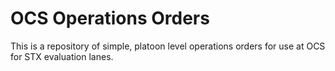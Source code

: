 # OCS Operations Orders

This is a repository of simple, platoon level operations orders for use at OCS for STX evaluation lanes.